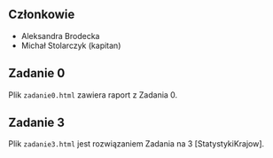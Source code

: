 ## Członkowie

* Aleksandra Brodecka
* Michał Stolarczyk (kapitan)


## Zadanie 0
Plik `zadanie0.html` zawiera raport z Zadania 0.

## Zadanie 3
Plik `zadanie3.html` jest rozwiązaniem Zadania na 3 [StatystykiKrajow].